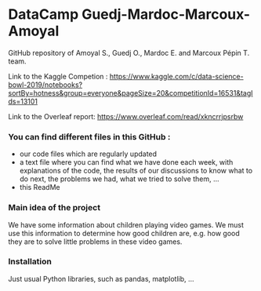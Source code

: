 ﻿# DataCamp Guedj-Mardoc-Marcoux-Amoyal

GitHub repository of Amoyal S., Guedj O., Mardoc E. and Marcoux Pépin T. team.

Link to the Kaggle Competion : 
https://www.kaggle.com/c/data-science-bowl-2019/notebooks?sortBy=hotness&group=everyone&pageSize=20&competitionId=16531&tagIds=13101

Link to the Overleaf report:
https://www.overleaf.com/read/xkncrrjpsrbw

### You can find different files in this GitHub :
  - our code files which are regularly updated
  - a text file where you can find what we have done each week, with explanations of the code, the results of our discussions to know what to do next, the problems we had, what we tried to solve them, ...
  - this ReadMe


### Main idea of the project
We have some information about children playing video games.
We must use this information to determine how good children are, e.g. how good they are to solve little problems in these video games.


### Installation
Just usual Python libraries, such as pandas, matplotlib, ...
